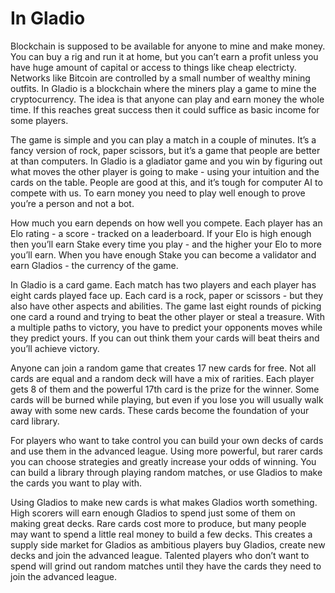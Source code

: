 # In Gladio

Blockchain is supposed to be available for anyone to mine and make money. You can buy a rig and run it at home, but you can’t earn a profit unless you have huge amount of capital or access to things like cheap electricty. Networks like Bitcoin are controlled by a small number of wealthy mining outfits. In Gladio is a blockchain where the miners play a game to mine the cryptocurrency. The idea is that anyone can play and earn money the whole time. If this reaches great success then it could suffice as basic income for some players.

The game is simple and you can play a match in a couple of minutes. It’s a fancy version of rock, paper scissors, but it’s a game that people are better at than computers. In Gladio is a gladiator game and you win by figuring out what moves the other player is going to make - using your intuition and the cards on the table. People are good at this, and it’s tough for computer AI to compete with us. To earn money you need to play well enough to prove you’re a person and not a bot. 

How much you earn depends on how well you compete. Each player has an Elo rating - a score - tracked on a leaderboard. If your Elo is high enough then you’ll earn Stake every time you play - and the higher your Elo to more you’ll earn. When you have enough Stake you can become a validator and earn Gladios - the currency of the game. 

In Gladio is a card game. Each match has two players and each player has eight cards played face up. Each card is a rock, paper or scissors - but they also have other aspects and abilities. The game last eight rounds of picking one card a round and trying to beat the other player or steal a treasure. With a multiple paths to victory, you have to predict your opponents moves while they predict yours. If you can out think them your cards will beat theirs and you’ll achieve victory. 

Anyone can join a random game that creates 17 new cards for free. Not all cards are equal and a random deck will have a mix of rarities. Each player gets 8 of them and the powerful 17th card is the prize for the winner. Some cards will be burned while playing, but even if you lose you will usually walk away with some new cards. These cards become the foundation of your card library.

For players who want to take control you can build your own decks of cards and use them in the advanced league. Using more powerful, but rarer cards you can choose strategies and greatly increase your odds of winning. You can build a library through playing random matches, or use Gladios to make the cards you want to play with.

Using Gladios to make new cards is what makes Gladios worth something. High scorers will earn enough Gladios to spend just some of them on making great decks. Rare cards cost more to produce, but many people may want to spend a little real money to build a few decks. This creates a supply side market for Gladios as ambitious players buy Gladios, create new decks and join the advanced league. Talented players who don’t want to spend will grind out random matches until they have the cards they need to join the advanced league.


